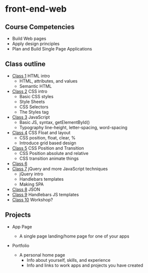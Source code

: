 # front-end-web

## Course Competencies

- Build Web pages 
- Apply design principles 
- Plan and Build Single Page Applications

## Class outline

- [Class 1](https://github.com/soggybag/Front-end-Web-Class-1) HTML intro 
  - HTML, attributes, and values
  - Semantic HTML
- [Class 2](https://github.com/soggybag/Front-end-Web-Class-2) CSS intro 
  - Basic CSS styles 
  - Style Sheets
  - CSS Selectors
  - The Styles tag
- [Class 3](https://github.com/soggybag/Front-end-Web-Class-3) JavaScript 
   - Basic JS, syntax, getElementById()
   - Typography line-height, letter-spacing, word-spacing
- [Class 4](https://github.com/soggybag/Front-end-Web-Class-4) CSS Float and layout
  - CSS position, float, clear, %
  - Introduce grid based design
- [Class 5](https://github.com/soggybag/Front-end-Web-Class-5) CSS Position and Transition
  - CSS Position absolute and relative
  - CSS transition animate things
- [Class 6](https://github.com/soggybag/Front-end-Web-Class-6) 
- [Class 7](https://github.com/soggybag/Front-end-Web-Class-7) jQuery and more JavaScript techniques
    - jQuery intro
    - Handlebars templates
    - Making SPA 
- [Class 8](https://github.com/soggybag/Front-end-Web-Class-8) JSON
- [Class 9](https://github.com/soggybag/Front-end-Web-Class-9) Handlebars JS templates 
- [Class 10](https://github.com/soggybag/Front-end-Web-Class-10) Workshop? 

## Projects

- App Page 
  - A  single page landing/home page for one of your apps

- Portfolio  
    - A personal home page
        - Info about yourself, skills, and experience
        - Info and links to work apps and projects you have created

